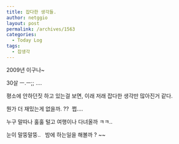 ```yaml
---
title: 잡다한 생각들.
author: netggio
layout: post
permalink: /archives/1563
categories:
  - Today Log
tags:
  - 잡생각
---
```

2009년 이구나~ &nbsp;   
  
30살 ㅡ.ㅡ;; &#8230;.   
  
평소에 안하던짓 하고 있는걸 보면, 이래 저래 잡다한 생각만 많아진거 같다.  
  
뭔가 더 재밌는게 없을까. ??&nbsp; 쩝&#8230;.  
  
누구 말따나 훌훌 털고 여행이나 다녀올까 ㅋㅋ..  
  
눈이 말뚱말뚱.. &nbsp; 밤에 하는일을 해볼까 ? ~~